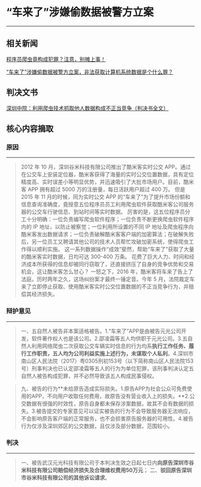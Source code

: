 # “车来了”涉嫌偷数据被警方立案
------

## 相关新闻
[程序员爬虫竟构成犯罪？注意，别摊上事！][1]

[“车来了”涉嫌偷数据被警方立案，非法获取计算机系统数据是个什么罪？][2]

## 判决文书
[深圳中院：利用爬虫技术抓取他人数据构成不正当竞争（判决书全文）][3]

## 核心内容摘取

### 原因

------

>  2012 年 10 月，深圳谷米科技有限公司推出了酷米客实时公交 APP。通过在公交车上安装定位器，酷米客获得了海量的实时公交位置数据，具有定位精度高、实时误差小等明显优势，并迅速吸引了大批市场用户。目前，酷米客 APP 拥有超过 5000 万的注册量，每日活跃用户超过 400 万。
    但是 2015 年 11 月的时候，同为实时公交 APP 的“车来了”为了提升市场份额和信息查询准确度，竟授意五位程序员员工利用爬虫软件获取酷米客公司服务器的公交车行驶信息、到站时间等实时数据。
    厉害的是，这五位程序员分工十分明确：一位负责编写爬虫软件程序；一位负责不断更换爬虫软件程序内的 IP 地址，以防止被察觉；一位利用所设置的不同 IP 地址及爬虫程序向酷米客发出数据请求；一位负责破解酷米客客户端的加密算法；在破解失败后，另一位员工又聘请其他公司的技术人员帮忙攻破加密系统，使得爬虫工作得以顺利实施。
    这一系列数据操作“成效”斐然，帮助“车来了”获取了大量的酷米客实时数据，日均可达 300-400 万条。
    花费了巨大人力、时间和经济成本所获得的信息却被同行窃取了，还直接挤压了自身的竞争优势和交易机会，这让酷米客怎么甘心？
    一怒之下，2016 年，酷米客将车来了告上了法庭。历时两年之久，这场纠纷案才最终一锤定音。今年 5 月，法院裁定车来了立即停止获取、使用酷米客实时公交位置数据的不正当竞争行为，并赔偿其经济损失。

### 辩护意见

------

> 一、五自然人被告非本案适格被告。1.“车来了”APP是由被告元光公司开发，软件著作权人也是该公司。2.邵凌霜等五人均供职于元光公司。3.五自然人利用网络爬虫二次获取公交车辆实时信息的行为均系**执行工作任务、履行工作职责，五人均为公司利益实施上述行为，未谋取个人私利**。4.深圳市南山区人民法院（2017）粤0305刑初153号（以下简称南山区人民法院153号）刑事判决也已认定邵凌霜等五人的行为为单位犯罪，该刑事判决认定五自然人被告构成犯罪，并不必然导致该五人构成民事侵权。


> 九、被告的行为**未给原告造成实际损失。1.原告APP为社会公众可免费使用的APP，不向用户收取任何费用，故原告没有营业收入上的损失。**2.公交数据有很强的时效性，原告自身都未保存涉案数据，故其不会有数据的损失。3.被告提交的专家意见可以证实被告的行为不会导致服务器无法响应，不会影响原告客户端的正常服务，也不会损害原告服务器的可用性。4.被告行为仅涉及深圳郊区的公交数据，且仅涉及部分数据，范围较小。


### 判决

------

> 一、被告武汉元光科技有限公司于本判决生效之日起七日内**向原告深圳市谷米科技有限公司赔偿经济损失及合理维权费用50万元**；
二、**驳回原告深圳市谷米科技有限公司的其他诉讼请求**。



  [1]: https://www.sohu.com/a/257213281_464033
  [2]: http://www.bjnews.com.cn/news/2016/07/06/409048.html
  [3]: http://www.360doc.com/content/18/0804/22/57083417_775731809.shtml
